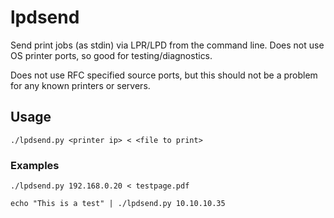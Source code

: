 # lpdsend
Send print jobs (as stdin) via LPR/LPD from the command line. Does not use OS printer ports, so good for testing/diagnostics.

Does not use RFC specified source ports, but this should not be a problem for any known printers or servers.

## Usage
```
./lpdsend.py <printer ip> < <file to print>
```

### Examples
```
./lpdsend.py 192.168.0.20 < testpage.pdf
```
```
echo "This is a test" | ./lpdsend.py 10.10.10.35
```
